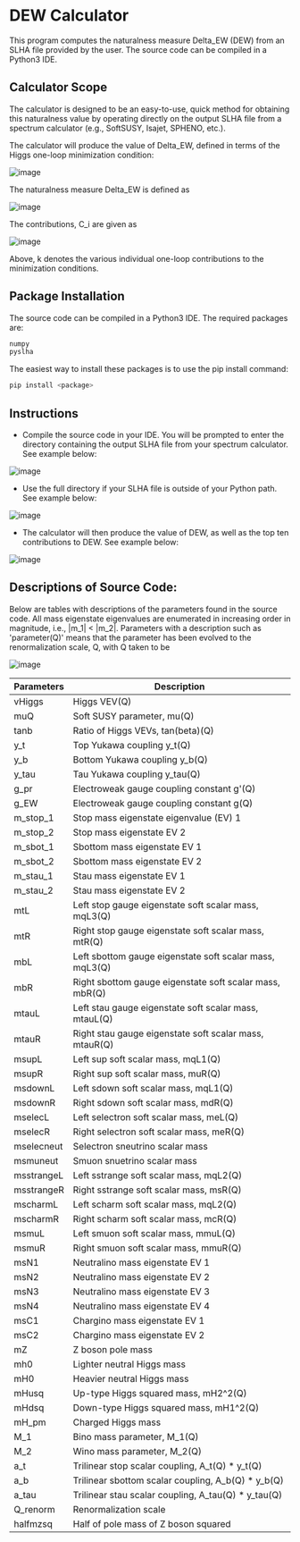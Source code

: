 # DEW Calculator
This program computes the naturalness measure Delta_EW (DEW) from an SLHA file provided by the user. The source code can be compiled in a Python3 IDE.

## Calculator Scope
The calculator is designed to be an easy-to-use, quick method for obtaining this naturalness value by operating directly on the output SLHA file from a spectrum calculator (e.g., SoftSUSY, Isajet, SPHENO, etc.).

The calculator will produce the value of Delta_EW, defined in terms of the Higgs one-loop minimization condition:

![image](https://user-images.githubusercontent.com/85904612/123332148-c3b67700-d505-11eb-88c6-1d0aa9cc8488.png)

The naturalness measure Delta_EW is defined as 

![image](https://user-images.githubusercontent.com/85904612/123333435-5d325880-d507-11eb-9437-68f18dbe9657.png)


The contributions, C_i are given as

![image](https://user-images.githubusercontent.com/85904612/123333314-36742200-d507-11eb-9343-4bdaf9272592.png)

Above, k denotes the various individual one-loop contributions to the minimization conditions. 

## Package Installation
The source code can be compiled in a Python3 IDE. The required packages are:

```sh
numpy
pyslha
```

The easiest way to install these packages is to use the pip install command:

```sh
pip install <package>
```

## Instructions
- Compile the source code in your IDE. You will be prompted to enter the directory containing the output SLHA file from your spectrum calculator. See example below:

![image](https://user-images.githubusercontent.com/85904612/123331182-91584a00-d504-11eb-868f-fdea750dc179.png)

- Use the full directory if your SLHA file is outside of your Python path. See example below:

![image](https://user-images.githubusercontent.com/85904612/123335876-b5b72500-d50a-11eb-8714-43db7c1c7992.png)

- The calculator will then produce the value of DEW, as well as the top ten contributions to DEW. See example below:

![image](https://user-images.githubusercontent.com/85904612/123335984-db442e80-d50a-11eb-8f73-5bb0d0040053.png)

## Descriptions of Source Code:
Below are tables with descriptions of the parameters found in the source code. All mass eigenstate eigenvalues are enumerated in increasing order in magnitude, i.e., |m_1| < |m_2|. Parameters with a description such as 'parameter(Q)' means that the parameter has been evolved to the renormalization scale, Q, with Q taken to be

![image](https://user-images.githubusercontent.com/85904612/123335409-067a4e00-d50a-11eb-88b1-8df6b125055f.png)

| Parameters | Description |
| ------ | ------ |
| vHiggs | Higgs VEV(Q) |
| muQ | Soft SUSY parameter, mu(Q) |
| tanb | Ratio of Higgs VEVs, tan(beta)(Q) |
| y_t | Top Yukawa coupling y_t(Q) |
| y_b | Bottom Yukawa coupling y_b(Q) |
| y_tau | Tau Yukawa coupling y_tau(Q) |
| g_pr | Electroweak gauge coupling constant g'(Q) |
| g_EW | Electroweak gauge coupling constant g(Q) |
| m_stop_1 | Stop mass eigenstate eigenvalue (EV) 1 |
| m_stop_2 | Stop mass eigenstate EV 2 |
| m_sbot_1 | Sbottom mass eigenstate EV 1 |
| m_sbot_2 | Sbottom mass eigenstate EV 2 |
| m_stau_1 | Stau mass eigenstate EV 1 |
| m_stau_2 | Stau mass eigenstate EV 2 |
| mtL | Left stop gauge eigenstate soft scalar mass, mqL3(Q) |
| mtR | Right stop gauge eigenstate soft scalar mass, mtR(Q) |
| mbL | Left sbottom gauge eigenstate soft scalar mass, mqL3(Q) |
| mbR | Right sbottom gauge eigenstate soft scalar mass, mbR(Q) |
| mtauL | Left stau gauge eigenstate soft scalar mass, mtauL(Q) |
| mtauR | Right stau gauge eigenstate soft scalar mass, mtauR(Q) |
| msupL | Left sup soft scalar mass, mqL1(Q) |
| msupR | Right sup soft scalar mass, muR(Q) |
| msdownL | Left sdown soft scalar mass, mqL1(Q) |
| msdownR | Right sdown soft scalar mass, mdR(Q) |
| mselecL | Left selectron soft scalar mass, meL(Q) |
| mselecR | Right selectron soft scalar mass, meR(Q) |
| mselecneut | Selectron sneutrino scalar mass |
| msmuneut | Smuon snuetrino scalar mass |
| msstrangeL | Left sstrange soft scalar mass, mqL2(Q) |
| msstrangeR | Right sstrange soft scalar mass, msR(Q) |
| mscharmL | Left scharm soft scalar mass, mqL2(Q) |
| mscharmR | Right scharm soft scalar mass, mcR(Q) |
| msmuL | Left smuon soft scalar mass, mmuL(Q) |
| msmuR | Right smuon soft scalar mass, mmuR(Q) |
| msN1 | Neutralino mass eigenstate EV 1 |
| msN2 | Neutralino mass eigenstate EV 2 |
| msN3 | Neutralino mass eigenstate EV 3 |
| msN4 | Neutralino mass eigenstate EV 4 |
| msC1 | Chargino mass eigenstate EV 1 |
| msC2 | Chargino mass eigenstate EV 2 |
| mZ | Z boson pole mass |
| mh0 | Lighter neutral Higgs mass |
| mH0 | Heavier neutral Higgs mass |
| mHusq | Up-type Higgs squared mass, mH2^2(Q) |
| mHdsq | Down-type Higgs squared mass, mH1^2(Q) |
| mH_pm | Charged Higgs mass |
| M_1 | Bino mass parameter, M_1(Q) |
| M_2 | Wino mass parameter, M_2(Q) |
| a_t | Trilinear stop scalar coupling, A_t(Q) * y_t(Q) |
| a_b | Trilinear sbottom scalar coupling, A_b(Q) * y_b(Q) |
| a_tau | Trilinear stau scalar coupling, A_tau(Q) * y_tau(Q) |
| Q_renorm | Renormalization scale |
| halfmzsq | Half of pole mass of Z boson squared |
